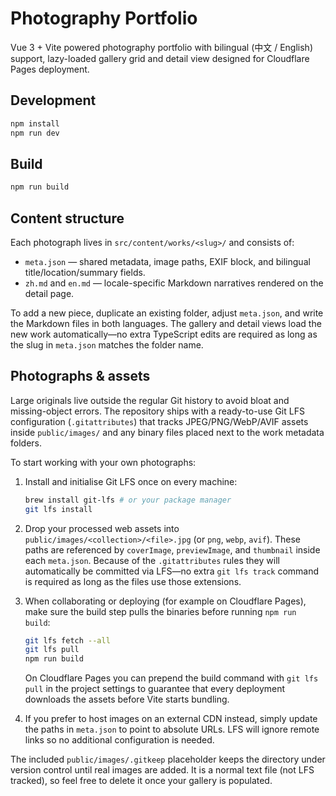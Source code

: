 # Photography Portfolio

Vue 3 + Vite powered photography portfolio with bilingual (中文 / English) support, lazy-loaded gallery grid and detail view designed for Cloudflare Pages deployment.

## Development

```bash
npm install
npm run dev
```

## Build

```bash
npm run build
```

## Content structure

Each photograph lives in `src/content/works/<slug>/` and consists of:

- `meta.json` — shared metadata, image paths, EXIF block, and bilingual title/location/summary fields.
- `zh.md` and `en.md` — locale-specific Markdown narratives rendered on the detail page.

To add a new piece, duplicate an existing folder, adjust `meta.json`, and write the Markdown files in both languages. The gallery and detail views load the new work automatically—no extra TypeScript edits are required as long as the slug in `meta.json` matches the folder name.

## Photographs & assets

Large originals live outside the regular Git history to avoid bloat and missing-object errors. The repository ships with a ready-to-use Git LFS configuration (`.gitattributes`) that tracks JPEG/PNG/WebP/AVIF assets inside `public/images/` and any binary files placed next to the work metadata folders.

To start working with your own photographs:

1. Install and initialise Git LFS once on every machine:

   ```bash
   brew install git-lfs # or your package manager
   git lfs install
   ```

2. Drop your processed web assets into `public/images/<collection>/<file>.jpg` (or `png`, `webp`, `avif`). These paths are referenced by `coverImage`, `previewImage`, and `thumbnail` inside each `meta.json`. Because of the `.gitattributes` rules they will automatically be committed via LFS—no extra `git lfs track` command is required as long as the files use those extensions.

3. When collaborating or deploying (for example on Cloudflare Pages), make sure the build step pulls the binaries before running `npm run build`:

   ```bash
   git lfs fetch --all
   git lfs pull
   npm run build
   ```

   On Cloudflare Pages you can prepend the build command with `git lfs pull` in the project settings to guarantee that every deployment downloads the assets before Vite starts bundling.

4. If you prefer to host images on an external CDN instead, simply update the paths in `meta.json` to point to absolute URLs. LFS will ignore remote links so no additional configuration is needed.

The included `public/images/.gitkeep` placeholder keeps the directory under version control until real images are added. It is a normal text file (not LFS tracked), so feel free to delete it once your gallery is populated.
